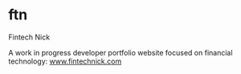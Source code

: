 # ftn

Fintech Nick

A work in progress developer portfolio website focused on financial technology: www.fintechnick.com
